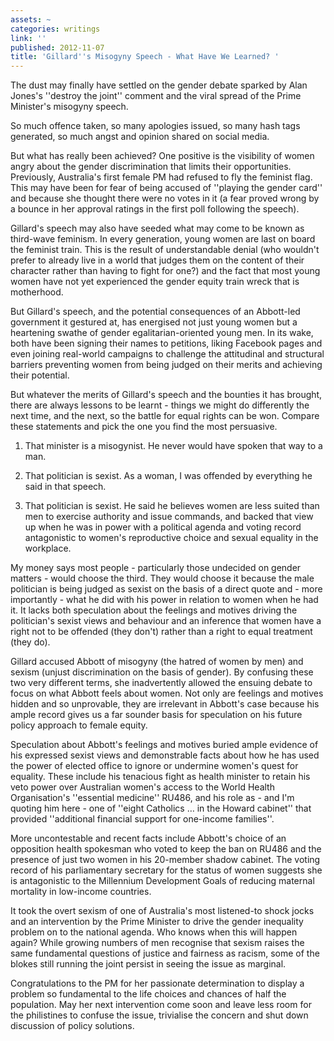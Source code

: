 ```yaml
---
assets: ~
categories: writings
link: ''
published: 2012-11-07
title: 'Gillard''s Misogyny Speech - What Have We Learned? '
---
```

The dust may finally have settled on the gender debate sparked by Alan Jones's ''destroy the joint'' comment and the viral spread of the Prime Minister's misogyny speech.

So much offence taken, so many apologies issued, so many hash tags generated, so much angst and opinion shared on social media.

But what has really been achieved? One positive is the visibility of women angry about the gender discrimination that limits their opportunities. Previously, Australia's first female PM had refused to fly the feminist flag. This may have been for fear of being accused of ''playing the gender card'' and because she thought there were no votes in it (a fear proved wrong by a bounce in her approval ratings in the first poll following the speech).

Gillard's speech may also have seeded what may come to be known as third-wave feminism. In every generation, young women are last on board the feminist train. This is the result of understandable denial (who wouldn't prefer to already live in a world that judges them on the content of their character rather than having to fight for one?) and the fact that most young women have not yet experienced the gender equity train wreck that is motherhood.

But Gillard's speech, and the potential consequences of an Abbott-led government it gestured at, has energised not just young women but a heartening swathe of gender egalitarian-oriented young men. In its wake, both have been signing their names to petitions, liking Facebook pages and even joining real-world campaigns to challenge the attitudinal and structural barriers preventing women from being judged on their merits and achieving their potential.

But whatever the merits of Gillard's speech and the bounties it has brought, there are always lessons to be learnt - things we might do differently the next time, and the next, so the battle for equal rights can be won. Compare these statements and pick the one you find the most persuasive.

1. That minister is a misogynist. He never would have spoken that way to a man.

2. That politician is sexist. As a woman, I was offended by everything he said in that speech.

3. That politician is sexist. He said he believes women are less suited than men to exercise authority and issue commands, and backed that view up when he was in power with a political agenda and voting record antagonistic to women's reproductive choice and sexual equality in the workplace.

My money says most people - particularly those undecided on gender matters - would choose the third. They would choose it because the male politician is being judged as sexist on the basis of a direct quote and - more importantly - what he did with his power in relation to women when he had it. It lacks both speculation about the feelings and motives driving the politician's sexist views and behaviour and an inference that women have a right not to be offended (they don't) rather than a right to equal treatment (they do).

Gillard accused Abbott of misogyny (the hatred of women by men) and sexism (unjust discrimination on the basis of gender). By confusing these two very different terms, she inadvertently allowed the ensuing debate to focus on what Abbott feels about women. Not only are feelings and motives hidden and so unprovable, they are irrelevant in Abbott's case because his ample record gives us a far sounder basis for speculation on his future policy approach to female equity.

Speculation about Abbott's feelings and motives buried ample evidence of his expressed sexist views and demonstrable facts about how he has used the power of elected office to ignore or undermine women's quest for equality. These include his tenacious fight as health minister to retain his veto power over Australian women's access to the World Health Organisation's ''essential medicine'' RU486, and his role as - and I'm quoting him here - one of ''eight Catholics … in the Howard cabinet'' that provided ''additional financial support for one-income families''.

More uncontestable and recent facts include Abbott's choice of an opposition health spokesman who voted to keep the ban on RU486 and the presence of just two women in his 20-member shadow cabinet. The voting record of his parliamentary secretary for the status of women suggests she is antagonistic to the Millennium Development Goals of reducing maternal mortality in low-income countries.

It took the overt sexism of one of Australia's most listened-to shock jocks and an intervention by the Prime Minister to drive the gender inequality problem on to the national agenda. Who knows when this will happen again? While growing numbers of men recognise that sexism raises the same fundamental questions of justice and fairness as racism, some of the blokes still running the joint persist in seeing the issue as marginal.

Congratulations to the PM for her passionate determination to display a problem so fundamental to the life choices and chances of half the population. May her next intervention come soon and leave less room for the philistines to confuse the issue, trivialise the concern and shut down discussion of policy solutions.